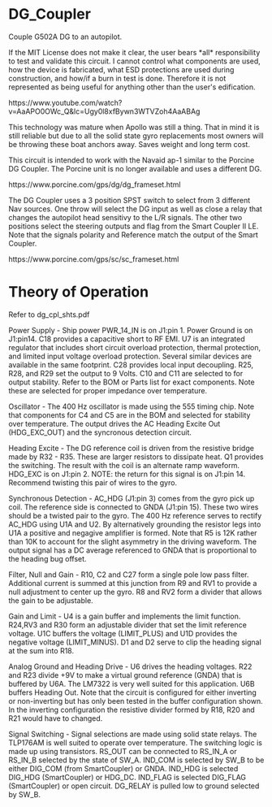 # DG_Coupler
<p>Couple G502A DG to an autopilot.</p>
<p>If the MIT License does not make it clear, the user bears *all* responsibility to test and validate this circuit.  I cannot control what components are used, how the device is fabricated, what ESD protections are used during construction, and how/if a burn in test is done.  Therefore it is not represented as being useful for anything other than the user's edification.</p>
https://www.youtube.com/watch?v=AaAPO0OWc_Q&lc=Ugy0l8xfBywn3WTVZoh4AaABAg
<p>This technology was mature when Apollo was still a thing.  That in mind it is still reliable but due to all the solid state gyro replacements most owners will be throwing these boat anchors away.  Saves weight and long term cost.</p>
<p>This circuit is intended to work with the Navaid ap-1 similar to the Porcine DG Coupler.  The Porcine unit is no longer available and uses a different DG.</p>
https://www.porcine.com/gps/dg/dg_frameset.html
<p>The DG Coupler uses a 3 position SPST switch to select from 3 different Nav sources.  One throw will select the DG input as well as close a relay that changes the autopilot head sensitivy to the L/R signals.  The other two positions select the steering outputs and flag from the Smart Coupler II LE.  Note that the signals polarity and Reference match the output of the Smart Coupler.</p>
https://www.porcine.com/gps/sc/sc_frameset.html
<h1>Theory of Operation</h1>

<p>Refer to dg_cpl_shts.pdf</p>
<p>Power Supply - Ship power PWR_14_IN is on J1:pin 1.  Power Ground is on J1:pin14.  C18 provides a capacitive short to RF EMI.  U7 is an integrated regulator that includes short circuit overload protection, thermal protection, and limited input voltage overload protection.  Several similar devices are available in the same footprint.  C28 provides local input decoupling.  R25, R28, and R29 set the output to 9 Volts.  C10 and C11 are selected to for output stability.  Refer to the BOM or Parts list for exact components.  Note these are selected for proper impedance over temperature.</p>
<p> Oscillator - The 400 Hz oscillator is made using the 555 timing chip.  Note that components for C4 and C5 are in the BOM and selected for stability over temperature.  The output drives the AC Heading Excite Out (HDG_EXC_OUT) and the syncronous detection circuit.</p>
<p>Heading Excite - The DG reference coil is driven from the resistive bridge made by R32 - R35.  These are larger resistors to dissipate heat.  Q1 provides the switching.  The result with the coil is an alternate ramp waveform.  HDG_EXC is on J1:pin 2. NOTE: the return for this signal is on J1:pin 14.  Recommend twisting this pair of wires to the gyro.</p>
<p>Synchronous Detection - AC_HDG (J1:pin 3) comes from the gyro pick up coil.  The reference side is connected to GNDA (J1:pin 15).  These two wires should be a twisted pair to the gyro.  The 400 Hz reference serves to rectify AC_HDG using U1A and U2.  By alternatively grounding the resistor legs into U1A a positive and negagive amplifier is formed.  Note that R5 is 12K rather than 10K to account for the slight asymmetry in the driving waveform. The output signal has a DC average referenced to GNDA that is proportional to the heading bug offset.</p>
<p>Filter, Null and Gain - R10, C2 and C27 form a single pole low pass filter.  Additional current is summed at this junction from R9 and RV1 to provide a null adjustment to center up the gyro.  R8 and RV2 form a divider that allows the gain to be adjustable.</p>
<p>Gain and Limit - U4 is a gain buffer and implements the limit function. R24,RV3 and R30 form an adjustable divider that set the limit reference voltage.  U1C buffers the voltage (LIMIT_PLUS) and U1D provides the negative voltage (LIMIT_MINUS).  D1 and D2 serve to clip the heading signal at the sum into R18.</p>
<p>Analog Ground and Heading Drive - U6 drives the heading voltages.  R22 and R23 divide +9V to make a virtual ground reference (GNDA) that is buffered by U6A.  The LM7322 is very well suited for this application.  U6B buffers Heading Out.  Note that the circuit is configured for either inverting or non-inverting but has only been tested in the buffer configuration shown.  In the inverting configuration the resistive divider formed by R18, R20 and R21 would have to changed.</p>
<p>Signal Switching - Signal selections are made using solid state relays.  The TLP176AM is well suited to operate over temperature.  The switching logic is made up using transistors.  RS_OUT can be connected to RS_IN_A or RS_IN_B selected by the state of SW_A.  IND_COM is selected by SW_B to be either DIG_COM (from SmartCoupler) or GNDA.  IND_HDG is selected DIG_HDG (SmartCoupler) or HDG_DC.  IND_FLAG is selected DIG_FLAG (SmartCoupler) or open circuit.  DG_RELAY is pulled low to ground selected by SW_B.</p>

